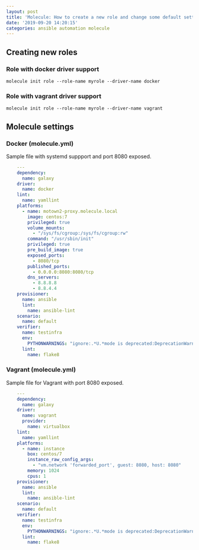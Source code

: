 ```yaml
---
layout: post
title: 'Molecule: How to create a new role and change some default settings.'
date: '2019-09-20 14:20:15'
categories: ansible automation molecule
---
```


## Creating new roles

### Role with docker driver support

    molecule init role --role-name myrole --driver-name docker 

### Role with vagrant driver support

    molecule init role --role-name myrole --driver-name vagrant 

## Molecule settings

### Docker (molecule.yml)

Sample file with systemd suppport and port 8080 exposed.

```yaml
    ---
    dependency:
      name: galaxy
    driver:
      name: docker
    lint:
      name: yamllint
    platforms:
      - name: motown2-proxy.molecule.local
        image: centos:7
        privileged: true
        volume_mounts:
          - "/sys/fs/cgroup:/sys/fs/cgroup:rw"
        command: "/usr/sbin/init"
        privileged: true
        pre_build_image: true
        exposed_ports:
          - 8080/tcp
        published_ports:
          - 0.0.0.0:8080:8080/tcp
        dns_servers:
          - 8.8.8.8
          - 8.8.4.4
    provisioner:
      name: ansible
      lint:
        name: ansible-lint
    scenario:
      name: default
    verifier:
      name: testinfra
      env:
        PYTHONWARNINGS: "ignore:.*U.*mode is deprecated:DeprecationWarning"
      lint:
        name: flake8
```

### Vagrant (molecule.yml)

Sample file for Vagrant with port 8080 exposed.

```yaml
    ---
    dependency:
      name: galaxy
    driver:
      name: vagrant
      provider:
        name: virtualbox
    lint:
      name: yamllint
    platforms:
      - name: instance
        box: centos/7
        instance_raw_config_args:
          - "vm.network 'forwarded_port', guest: 8080, host: 8080"
        memory: 1024
        cpus: 1
    provisioner:
      name: ansible
      lint:
        name: ansible-lint
    scenario:
      name: default
    verifier:
      name: testinfra
      env:
        PYTHONWARNINGS: "ignore:.*U.*mode is deprecated:DeprecationWarning"
      lint:
        name: flake8
```
